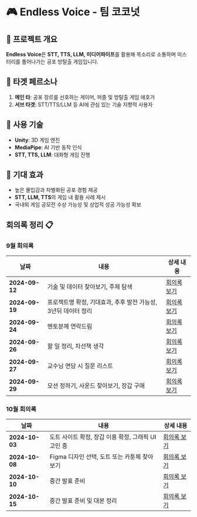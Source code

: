 # 🎮 Endless Voice - 팀 코코넛


## 📝 프로젝트 개요
**Endless Voice**은 **STT, TTS, LLM, 미디어파이프**를 활용해 목소리로 소통하며 미스터리를 풀어나가는 공포 방탈출 게임입니다.



## 🎯 타겟 페르소나
1. **메인 타**: 공포 장르를 선호하는 게이머, 퍼즐 및 방탈출 게임 애호가
2. **서브 타겟**: STT/TTS/LLM 등 AI에 관심 있는 기술 지향적 사용자



## 🔧 사용 기술
- **Unity**: 3D 게임 엔진
- **MediaPipe**: AI 기반 동작 인식
- **STT, TTS, LLM**: 대화형 게임 진행


## 🚀 기대 효과
- 높은 몰입감과 차별화된 공포 경험 제공
- **STT, LLM, TTS**의 게임 내 활용 사례 제시
- 국내외 게임 공모전 수상 가능성 및 상업적 성공 가능성 확보


## 회의록 정리 📋



### 9월 회의록

| 날짜       | 내용                                               | 상세 내용  |
|------------|----------------------------------------------------|------------|
| **2024-09-12** | 기술 및 데이터 찾아보기, 주제 탐색                     | [회의록 보기](https://dull-gerbil-10a.notion.site/0912-c8ea97b40a4a4fadbc3f98fc43efa030?pvs=4) |
| **2024-09-19** | 프로젝트명 확정, 기대효과, 추후 발전 가능성, 3년뒤 데이터 정리 | [회의록 보기](https://dull-gerbil-10a.notion.site/0919-ca4377d2c5c949ca996254a7a80b44dd?pvs=4) |
| **2024-09-24** | 멘토분께 연락드림                                       | [회의록 보기](https://dull-gerbil-10a.notion.site/0924-7af584ee35f7419d9eafd6b32206e465?pvs=4) |
| **2024-09-26** | 할 일 정리, 차선책 생각                                   | [회의록 보기](https://dull-gerbil-10a.notion.site/0926-10d1feee03e180cab32ae4e36ccabd62?pvs=4) |
| **2024-09-27** | 교수님 면담 시 질문 리스트                               | [회의록 보기](https://dull-gerbil-10a.notion.site/0927-10e1feee03e180fd8fc0d5d0084455dd?pvs=4) |
| **2024-09-29** | 모션 정하기, 사운드 찾아보기, 장갑 구매                    | [회의록 보기](https://dull-gerbil-10a.notion.site/0929-10d1feee03e18058ad45db19c0ea6f58?pvs=4) |


### 10월 회의록

| 날짜       | 내용                                               | 상세 내용  |
|------------|----------------------------------------------------|------------|
| **2024-10-03** | 도트 사이트 확정, 장갑 이용 확정, 그래픽 UI 고민 중         | [회의록 보기](https://dull-gerbil-10a.notion.site/1003-1101feee03e18032bce8dda96b0f75bb?pvs=4) |
| **2024-10-08** | Figma 디자인 선택, 도트 또는 카툰체 찾아보기                 | [회의록 보기](https://dull-gerbil-10a.notion.site/1008-1141feee03e1808d9c88e122a3833721?pvs=4) |
| **2024-10-10** | 중간 발표 준비                                        | [회의록 보기](https://destiny-cookie-7db.notion.site/1010-654625df505c438697f64191e9542329?pvs=4) |
| **2024-10-15** | 중간 발표 준비 및 대본 정리                            | [회의록 보기](http://destiny-cookie-7db.notion.site) |

